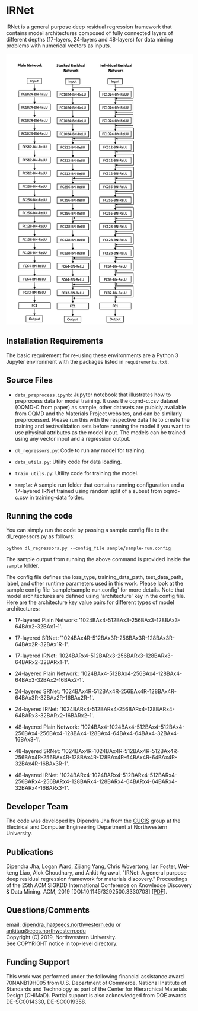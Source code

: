 # IRNet

IRNet is a general purpose deep residual regression framework that contains model architectures composed of fully connected layers of different depths (17-layers, 24-layers and 48-layers) for data mining problems with numerical vectors as inputs.

<p align="center">
  <img src="images/17-layered-RV.png" width="600">
</p>


## Installation Requirements

The basic requirement for re-using these environments are a Python 3 Jupyter environment with the packages listed in `requirements.txt`.

## Source Files

* `data_preprocess.ipynb`: Jupyter notebook that illustrates how to preprocess data for model training. It uses the oqmd-c.csv dataset (OQMD-C from paper) as sample, other datasets are pubicly available from OQMD and the Materials Project websites, and can be similarly preprocessed. Please run this with the respective data file to create the training and test/validation sets before running the model if you want to use physical attributes as the model input. The models can be trained using any vector input and a regression output.

* `dl_regressors.py`: Code to run any model for training.

* `data_utils.py`: Utility code for data loading.

* `train_utils.py`: Utility code for training the model.

* `sample`: A sample run folder that contains running configuration and a 17-layered IRNet trained using random split of a subset from oqmd-c.csv in training-data folder.

## Running the code

You can simply run the code by passing a sample config file to the dl_regressors.py as follows:

`python dl_regressors.py --config_file sample/sample-run.config`

The sample output from running the above command is provided inside the `sample` folder.

The config file defines the loss_type, training_data_path, test_data_path, label, and other runtime parameters used in this work. Please look at the sample config file 'sample/sample-run.config' for more details. Note that model architectures are defined using 'architecture' key in the config file. Here are the architecture key value pairs for different types of model architectures:

* 17-layered Plain Network: '1024BAx4-512BAx3-256BAx3-128BAx3-64BAx2-32BAx1-1'.

* 17-layered SRNet: '1024BAx4R-512BAx3R-256BAx3R-128BAx3R-64BAx2R-32BAx1R-1'.

* 17-layered IRNet: '1024BARx4-512BARx3-256BARx3-128BARx3-64BARx2-32BARx1-1'.

* 24-layered Plain Network: '1024BAx4-512BAx4-256BAx4-128BAx4-64BAx3-32BAx2-16BAx2-1'.

* 24-layered SRNet: '1024BAx4R-512BAx4R-256BAx4R-128BAx4R-64BAx3R-32BAx2R-16BAx2R-1'.

* 24-layered IRNet: '1024BARx4-512BARx4-256BARx4-128BARx4-64BARx3-32BARx2-16BARx2-1'.

* 48-layered Plain Network: '1024BAx4-1024BAx4-512BAx4-512BAx4-256BAx4-256BAx4-128BAx4-128BAx4-64BAx4-64BAx4-32BAx4-16BAx3-1'.

* 48-layered SRNet: '1024BAx4R-1024BAx4R-512BAx4R-512BAx4R-256BAx4R-256BAx4R-128BAx4R-128BAx4R-64BAx4R-64BAx4R-32BAx4R-16BAx3R-1'.

* 48-layered IRNet: '1024BARx4-1024BARx4-512BARx4-512BARx4-256BARx4-256BARx4-128BARx4-128BARx4-64BARx4-64BARx4-32BARx4-16BARx3-1'.

## Developer Team

The code was developed by Dipendra Jha from the <a href="http://cucis.ece.northwestern.edu/">CUCIS</a> group at the Electrical and Computer Engineering Department at Northwestern University.

## Publications

Dipendra Jha, Logan Ward, Zijiang Yang, Chris Wovertong, Ian Foster, Wei-keng Liao, Alok Choudhary, and Ankit Agrawal, "IRNet: A general purpose deep residual regression framework for materials discovery." Proceedings of the 25th ACM SIGKDD International Conference on Knowledge Discovery & Data Mining. ACM, 2019 [DOI:10.1145/3292500.3330703] [<a href="http://delivery.acm.org/10.1145/3340000/3330703/p2385-jha.pdf">PDF</a>].


## Questions/Comments

email: dipendra.jha@eecs.northwestern.edu or ankitag@eecs.northwestern.edu</br>
Copyright (C) 2019, Northwestern University.<br/>
See COPYRIGHT notice in top-level directory.


## Funding Support

This work was performed under the following financial assistance award 70NANB19H005 from U.S. Department of Commerce, National Institute of
Standards and Technology as part of the Center for Hierarchical Materials Design (CHiMaD). Partial support is also acknowledged from DOE awards DE-SC0014330, DE-SC0019358.
